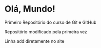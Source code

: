 # Olá, Mundo!
 Primeiro Repositório do curso de Git e GitHub

 Repositório modificado pela primeira vez

Linha add diretamente no site
